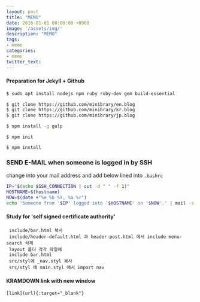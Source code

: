 ```yaml
---
layout: post
title: "MEMO"
date: 2016-01-01 00:00:00 +0900
image: '/assets/img/'
description: "MEMO"
tags:
- memo
categories:
- memo
twitter_text:
---
```


#### Preparation for Jekyll + Github

```bash
$ sudo apt install nodejs npm ruby ruby-dev gem build-essential
```

```bash
$ git clone https://github.com/minibrary/en.blog
$ git clone https://github.com/minibrary/kr.blog
$ git clone https://github.com/minibrary/jp.blog
```

```bash
$ npm install -g gulp
```

```
$ npm init
```

```
$ npm install
```

### SEND E-MAIL when someone is logged in by SSH

change into your mail address and add below lined into `.bashrc`


```bash
IP="$(echo $SSH_CONNECTION | cut -d " " -f 1)"
HOSTNAME=$(hostname)
NOW=$(date +"%e %b %Y, %a %r")
echo 'Someone from '$IP' logged into '$HOSTNAME' on '$NOW'.' | mail -s 'SSH Login Notification' <mail address>
```

#### Study for 'self signed certificate authority'


```
 include/bar.html 복사
 include/header-default.html 과 header-post.html 에서 include menu-search 삭제
 layout 폴더 각각 파일에
 include bar.html
 src/styl에 _nav.styl 복사
 src/styl 에 main.styl 에서 import nav
```

#### KRAMDOWN link with new window

```
[link](url){:target="_blank"}
 ```
